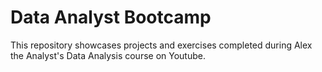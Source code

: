 # Data Analyst Bootcamp

This repository showcases projects and exercises completed during Alex the Analyst's Data Analysis course on Youtube.
